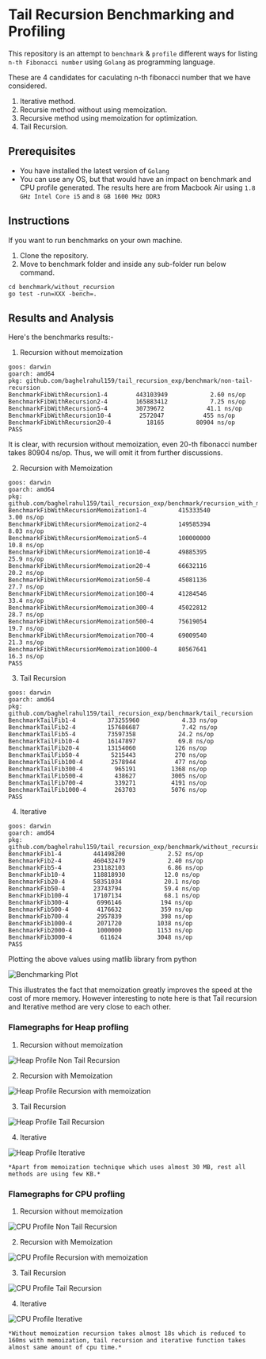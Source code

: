 # Tail Recursion Benchmarking and Profiling

This repository is an attempt to `benchmark` & `profile` different ways for listing `n-th Fibonacci number` using `Golang` as programming language.

These are 4 candidates for caculating n-th fibonacci number that we have considered.
1. Iterative method.
2. Recursie method without using memoization.
3. Recursive method using memoization for optimization.
4. Tail Recursion.

## Prerequisites

* You have installed the latest version of `Golang`
* You can use any OS, but that would have an impact on benchmark and CPU profile generated. The results here are from Macbook Air using `1.8 GHz Intel Core i5` and `8 GB 1600 MHz DDR3`

## Instructions 

If you want to run benchmarks on your own machine.

1. Clone the repository.
2. Move to benchmark folder and inside any sub-folder run below command.
```
cd benchmark/without_recursion
go test -run=XXX -bench=.
```

## Results and Analysis

Here's the benchmarks results:-

1. Recursion without memoization

```
goos: darwin
goarch: amd64
pkg: github.com/baghelrahul159/tail_recursion_exp/benchmark/non-tail-recursion
BenchmarkFibWithRecursion1-4    	443103949	         2.60 ns/op
BenchmarkFibWithRecursion2-4    	165883412	         7.25 ns/op
BenchmarkFibWithRecursion5-4    	30739672	        41.1 ns/op
BenchmarkFibWithRecursion10-4   	 2572047	       455 ns/op
BenchmarkFibWithRecursion20-4   	   18165	     80904 ns/op
PASS
```

It is clear, with recursion without memoization, even 20-th fibonacci number takes 80904 ns/op. Thus, we will omit it from further discussions.

2. Recursion with Memoization

```
goos: darwin
goarch: amd64
pkg: github.com/baghelrahul159/tail_recursion_exp/benchmark/recursion_with_memoization
BenchmarkFibWithRecursionMemoization1-4      	415333540	         3.00 ns/op
BenchmarkFibWithRecursionMemoization2-4      	149585394	         8.03 ns/op
BenchmarkFibWithRecursionMemoization5-4      	100000000	        10.8 ns/op
BenchmarkFibWithRecursionMemoization10-4     	49885395	        25.9 ns/op
BenchmarkFibWithRecursionMemoization20-4     	66632116	        20.2 ns/op
BenchmarkFibWithRecursionMemoization50-4     	45081136	        27.7 ns/op
BenchmarkFibWithRecursionMemoization100-4    	41284546	        33.4 ns/op
BenchmarkFibWithRecursionMemoization300-4    	45022812	        28.7 ns/op
BenchmarkFibWithRecursionMemoization500-4    	75619054	        19.7 ns/op
BenchmarkFibWithRecursionMemoization700-4    	69009540	        21.3 ns/op
BenchmarkFibWithRecursionMemoization1000-4   	80567641	        16.3 ns/op
PASS
```

3. Tail Recursion

```
goos: darwin
goarch: amd64
pkg: github.com/baghelrahul159/tail_recursion_exp/benchmark/tail_recursion
BenchmarkTailFib1-4      	373255960	         4.33 ns/op
BenchmarkTailFib2-4      	157686687	         7.42 ns/op
BenchmarkTailFib5-4      	73597358	        24.2 ns/op
BenchmarkTailFib10-4     	16147897	        69.8 ns/op
BenchmarkTailFib20-4     	13154060	       126 ns/op
BenchmarkTailFib50-4     	 5215443	       270 ns/op
BenchmarkTailFib100-4    	 2578944	       477 ns/op
BenchmarkTailFib300-4    	  965191	      1368 ns/op
BenchmarkTailFib500-4    	  438627	      3005 ns/op
BenchmarkTailFib700-4    	  339271	      4191 ns/op
BenchmarkTailFib1000-4   	  263703	      5076 ns/op
PASS
```

4. Iterative

```
goos: darwin
goarch: amd64
pkg: github.com/baghelrahul159/tail_recursion_exp/benchmark/without_recursion
BenchmarkFib1-4      	441498200	         2.52 ns/op
BenchmarkFib2-4      	460432479	         2.40 ns/op
BenchmarkFib5-4      	231182103	         6.86 ns/op
BenchmarkFib10-4     	118818930	        12.0 ns/op
BenchmarkFib20-4     	58351034	        20.1 ns/op
BenchmarkFib50-4     	23743794	        59.4 ns/op
BenchmarkFib100-4    	17107134	        68.1 ns/op
BenchmarkFib300-4    	 6996146	       194 ns/op
BenchmarkFib500-4    	 4176632	       359 ns/op
BenchmarkFib700-4    	 2957839	       398 ns/op
BenchmarkFib1000-4   	 2071720	      1038 ns/op
BenchmarkFib2000-4   	 1000000	      1153 ns/op
BenchmarkFib3000-4   	  611624	      3048 ns/op
PASS
```

Plotting the above values using matlib library from python

![Benchmarking Plot](https://github.com/baghelrahul159/tail_recursion_exp/blob/master/images/plot.png)

This illustrates the fact that memoization greatly improves the speed at the cost of more memory. However interesting to note here is that Tail recursion and Iterative method are very close to each other. 

### Flamegraphs for Heap profling

1. Recursion without memoization

![Heap Profile Non Tail Recursion](https://github.com/baghelrahul159/tail_recursion_exp/blob/master/images/non-tail-recursion.png)

2. Recursion with Memoization

![Heap Profile Recursion with memoization](https://github.com/baghelrahul159/tail_recursion_exp/blob/master/images/recursion_memoization.png)

3. Tail Recursion

![Heap Profile Tail Recursion](https://github.com/baghelrahul159/tail_recursion_exp/blob/master/images/tail_recursion.png)

4. Iterative

![Heap Profile Iterative](https://github.com/baghelrahul159/tail_recursion_exp/blob/master/images/iterative.png)

`*Apart from memoization technique which uses almost 30 MB, rest all methods are using few KB.*`

### Flamegraphs for CPU profling

1. Recursion without memoization

![CPU Profile Non Tail Recursion](https://github.com/baghelrahul159/tail_recursion_exp/blob/master/images/non-tail-recursion-cpu.png)

2. Recursion with Memoization

![CPU Profile Recursion with memoization](https://github.com/baghelrahul159/tail_recursion_exp/blob/master/images/recursion_memoization-cpu.png)

3. Tail Recursion

![CPU Profile Tail Recursion](https://github.com/baghelrahul159/tail_recursion_exp/blob/master/images/tail_recursion-cpu.png)

4. Iterative

![CPU Profile Iterative](https://github.com/baghelrahul159/tail_recursion_exp/blob/master/images/iterative-cpu.png)

`*Without memoization recursion takes almost 18s which is reduced to 160ms with memoization, tail recursion and iterative function takes almost same amount of cpu time.*`